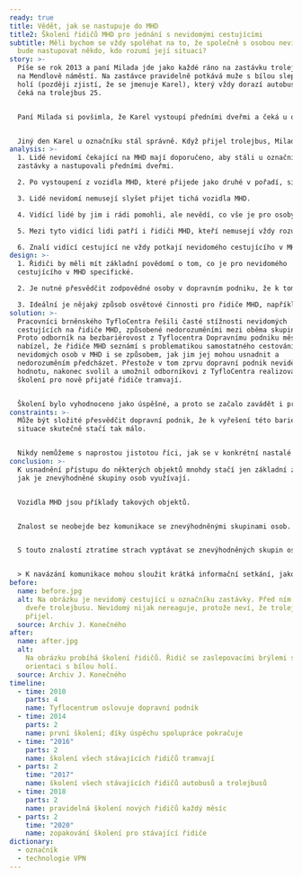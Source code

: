 ```yaml
---
ready: true
title: Vědět, jak se nastupuje do MHD
title2: Školení řidičů MHD pro jednání s nevidomými cestujícími
subtitle: Měli bychom se vždy spoléhat na to, že společně s osobou nevidomou
  bude nastupovat někdo, kdo rozumí její situaci?
story: >-
  Píše se rok 2013 a paní Milada jde jako každé ráno na zastávku trolejbusu 25
  na Mendlově náměstí. Na zastávce pravidelně potkává muže s bílou slepeckou
  holí (později zjistí, že se jmenuje Karel), který vždy dorazí autobusem a pak
  čeká na trolejbus 25.


  Paní Milada si povšimla, že Karel vystoupí předními dveřmi a čeká u označníku zastávky. Když přijede trolejbus, Karel aktivuje jeho hlasový majáček, aby se dozvěděl, je-li to číslo 25, a nastoupí předními dveřmi. Jednou ale tato rutina proběhla jinak. Karlův autobus zastavil na zastávce jako druhý v pořadí. Karel vystoupil předními dveřmi, ale nepopošel se postavit k označníku. Když přijel trolejbus, Milada nastoupila, nicméně Karlovi se nastoupit nedařilo, neboť teď před sebou neměl přední dveře. Začal holí oťukávat bok trolejbusu. Milada na něj proto zavolala, kudy se dostane ke dveřím a Karel úspěšně nastoupil. Řidič na něj ale zavolal: „Sakra, chlape, nevíš, že máš stát u označníku?“ Karel se omlouval, že si prý myslel, že u označníku stál, neboť z autobusu vystoupil předními dveřmi a neviděl, že je jinde.


  Jiný den Karel u označníku stál správně. Když přijel trolejbus, Milada nastoupila, nicméně Karel zůstal stát venku. Řidič se na něj zmateně díval, a když Karel stále nenastupoval, začal zavírat dveře. Milada zastavila řidiče a zavolala ven na Karla, že je tu jeho trolejbus 25. Karel urychleně nastoupil a poté Miladě velmi děkoval za upozornění. Ale že prý trolejbusy jsou dnes tak tiché, že v tom okolním hluku vůbec neslyšel, jak trolejbus přijel.
analysis: >-
  1. Lidé nevidomí čekající na MHD mají doporučeno, aby stáli u označníku
  zastávky a nastupovali předními dveřmi.

  2. Po vystoupení z vozidla MHD, které přijede jako druhé v pořadí, si mohou mylně myslet, že vystoupili u označníku zastávky.

  3. Lidé nevidomí nemusejí slyšet přijet tichá vozidla MHD. 

  4. Vidící lidé by jim i rádi pomohli, ale nevědí, co vše je pro osoby nevidomé při cestování MHD problémem.

  5. Mezi tyto vidící lidi patří i řidiči MHD, kteří nemusejí vždy rozumět počínání nevidomého cestujícího.

  6. Znalí vidící cestující ne vždy potkají nevidomého cestujícího v MHD, ale řidiči je potkávají pravidelně.
design: >-
  1. Řidiči by měli mít základní povědomí o tom, co je pro nevidomého
  cestujícího v MHD specifické.

  2. Je nutné přesvědčit zodpovědné osoby v dopravním podniku, že k tomu stačí tak málo: seznámit řidiče MHD s problematikou samostatného cestování nevidomých cestujících.

  3. Ideální je nějaký způsob osvětové činnosti pro řidiče MHD, například krátká školení v této problematice.
solution: >-
  Pracovníci brněnského TyfloCentra řešili časté stížnosti nevidomých
  cestujících na řidiče MHD, způsobené nedorozuměními mezi oběma skupinami.
  Proto odborník na bezbariérovost z Tyflocentra Dopravnímu podniku města Brna
  nabízel, že řidiče MHD seznámí s problematikou samostatného cestování
  nevidomých osob v MHD i se způsobem, jak jim jej mohou usnadnit a
  nedorozuměním předcházet. Přestože v tom zprvu dopravní podnik neviděl
  hodnotu, nakonec svolil a umožnil odborníkovi z TyfloCentra realizovat první
  školení pro nově přijaté řidiče tramvají.


  Školení bylo vyhodnoceno jako úspěšné, a proto se začalo zavádět i pro nové řidiče trolejbusů a autobusů a nakonec i pro všechny stávající řidiče. S využitím ukázek, pomůcek a příhod přímo z reálného života dokázal odborník z TyfloCentra, sám nevidomý, řidičům přiblížit problematiku nevidomého cestujícího v MHD. Školení se ukázalo jako efektivní a řidiči byli překvapeni, jak lze snadno těmto cestujícím ulehčit cestování, když o nich něco vědí. Dopravní podnik proto soudí, že skutečně šlo jen o pochopení problematiky a překonání určité obavy, jak k nevidomým cestujícím přistupovat.
constraints: >-
  Může být složité přesvědčit dopravní podnik, že k vyřešení této bariérové
  situace skutečně stačí tak málo. 


  Nikdy nemůžeme s naprostou jistotou říci, jak se v konkrétní nastalé situaci zachová i vyškolený řidič.
conclusion: >-
  K usnadnění přístupu do některých objektů mnohdy stačí jen základní znalost,
  jak je znevýhodněné skupiny osob využívají.


  Vozidla MHD jsou příklady takových objektů.


  Znalost se neobejde bez komunikace se znevýhodněnými skupinami osob.


  S touto znalostí ztratíme strach vyptávat se znevýhodněných skupin osob na jejich další potřeby.


  > K navázání komunikace mohou sloužit krátká informační setkání, jako jsou zde povinná školení řidičů.
before:
  name: before.jpg
  alt: Na obrázku je nevidomý cestující u označníku zastávky. Před ním otevřené
    dveře trolejbusu. Nevidomý nijak nereaguje, protože neví, že trolejbus už
    přijel.
  source: Archiv J. Konečného
after:
  name: after.jpg
  alt:
    Na obrázku probíhá školení řidičů. Řidič se zaslepovacími brýlemi si zkouší
    orientaci s bílou holí.
  source: Archiv J. Konečného
timeline:
  - time: 2010
    parts: 4
    name: Tyflocentrum oslovuje dopravní podník
  - time: 2014
    parts: 2
    name: první školení; díky úspěchu spolupráce pokračuje
  - time: "2016"
    parts: 2
    name: školení všech stávajících řidičů tramvají
  - parts: 2
    time: "2017"
    name: školení všech stávajících řidičů autobusů a trolejbusů
  - time: 2018
    parts: 2
    name: pravidelná školení nových řidičů každý měsíc
  - parts: 2
    time: "2020"
    name: zopakování školení pro stávající řidiče
dictionary:
  - označník
  - technologie VPN
---
```

